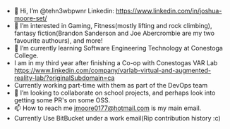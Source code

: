 - 👋 Hi, I’m @tehn3wbpwnr Linkedin: https://www.linkedin.com/in/joshua-moore-set/
- 👀 I’m interested in Gaming, Fitness(mostly lifting and rock climbing), fantasy fiction(Brandon Sanderson and Joe Abercrombie are my two favourite authours), and more!
- 🌱 I’m currently learning Software Engineering Technology at Conestoga College.
-  I am in my third year after finishing a Co-op with Conestogas VAR Lab https://www.linkedin.com/company/varlab-virtual-and-augmented-reality-lab/?originalSubdomain=ca
-  Currently working part-time with them as part of the DevOps team
- 💞️ I’m looking to collaborate on school projects, and perhaps look into getting some PR's on some OSS.
- 📫 How to reach me jmoore0177@hotmail.com is my main email.
- Currently Use BitBucket under a work email(Rip contribution history :c)

<!---
This is the beginning of my Git journey and learning software so this may all be palceholder :)
--->

